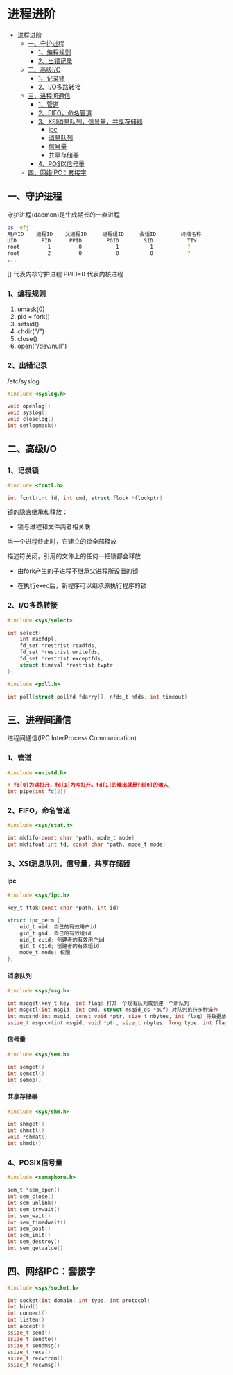 # 进程进阶

<!-- TOC -->

- [进程进阶](#进程进阶)
    - [一、守护进程](#一守护进程)
        - [1、编程规则](#1编程规则)
        - [2、出错记录](#2出错记录)
    - [二、高级I/O](#二高级io)
        - [1、记录锁](#1记录锁)
        - [2、I/O多路转接](#2io多路转接)
    - [三、进程间通信](#三进程间通信)
        - [1、管道](#1管道)
        - [2、FIFO，命名管道](#2fifo命名管道)
        - [3、XSI消息队列，信号量，共享存储器](#3xsi消息队列信号量共享存储器)
            - [ipc](#ipc)
            - [消息队列](#消息队列)
            - [信号量](#信号量)
            - [共享存储器](#共享存储器)
        - [4、POSIX信号量](#4posix信号量)
    - [四、网络IPC：套接字](#四网络ipc套接字)

<!-- /TOC -->

## 一、守护进程

守护进程(daemon)是生成期长的一直进程

```bash
ps -efj
用户ID    进程ID    父进程ID     进程组ID     会话ID        终端名称            命令字符串
UID        PID      PPID        PGID        SID           TTY              CMD
root         1         0           1          1           ?                /lib/systemd/systemd
root         2         0           0          0           ?                [kthreadd]
...
```

[] 代表内核守护进程
PPID=0 代表内核进程

### 1、编程规则

1. umask(0)
2. pid = fork()
3. setsid()
4. chdir("/")
5. close()
6. open("/dev/null")

### 2、出错记录

/etc/syslog

```c
#include <syslog.h>

void openlog()
void syslog()
void closelog()
int setlogmask()

```

## 二、高级I/O

### 1、记录锁

```c
#include <fcntl.h>

int fcntl(int fd, int cmd, struct flock *flockptr)

```

锁的隐含继承和释放：

- 锁与进程和文件两者相关联

当一个进程终止时，它建立的锁全部释放

描述符关闭，引用的文件上的任何一把锁都会释放

- 由fork产生的子进程不继承父进程所设置的锁

- 在执行exec后，新程序可以继承原执行程序的锁

### 2、I/O多路转接

```c
#include <sys/select>

int select(
    int maxfdpl,
    fd_set *restrist readfds,
    fd_set *restrist writefds,
    fd_set *restrist exceptfds,
    struct timeval *restrist tvptr
);

```

```c
#include <poll.h>

int poll(struct pollfd fdarry[], nfds_t nfds, int timeout)

```

## 三、进程间通信

进程间通信(IPC InterProcess Communication)

### 1、管道

```c
#include <unistd.h>

# fd[0]为读打开，fd[1]为写打开。fd[1]的输出就是fd[0]的输入
int pipe(int fd[2])

```

### 2、FIFO，命名管道

```c
#include <sys/stat.h>

int mkfifo(const char *path, mode_t mode)
int mkfifoat(int fd, const char *path, mode_t mode)
```

### 3、XSI消息队列，信号量，共享存储器

#### ipc

```c
#include <sys/ipc.h>

key_t ftok(const char *path, int id)

struct ipc_perm {
    uid_t uid; 自己的有效用户id
    gid_t gid; 自己的有效组id
    uid_t cuid; 创建者的有效用户id
    gid_t cgid; 创建者的有效组id
    mode_t mode; 权限
};

```

#### 消息队列

```c
#include <sys/msg.h>

int msgget(key_t key, int flag) 打开一个现有队列或创建一个新队列
int msgctl(int msgid, int cmd, struct msqid_ds *buf) 对队列执行多种操作
int msgsnd(int msgid, const void *ptr, size_t nbytes, int flag) 将数据放入消息队列中
ssize_t msgrcv(int msgid, void *ptr, size_t nbytes, long type, int flag) 从队列中取用消息
```

#### 信号量

```c
#include <sys/sem.h>

int semget()
int semctl()
int semop()
```

#### 共享存储器

```c
#include <sys/shm.h>

int shmget()
int shmctl()
void *shmat()
int shmdt()
```

### 4、POSIX信号量

```c
#include <semaphore.h>

sem_t *sem_open()
int sem_close()
int sem_unlink()
int sem_trywait()
int sem_wait()
int sem_timedwait()
int sem_post()
int sem_init()
int sem_destroy()
int sem_getvalue()
```

## 四、网络IPC：套接字

```c
#include <sys/socket.h>

int socket(int domain, int type, int protocol)
int bind()
int connect()
int listen()
int accept()
ssize_t send()
ssize_t sendto()
ssize_t sendmsg()
ssize_t recv()
ssize_t recvfrom()
ssize_t recvmsg()

```